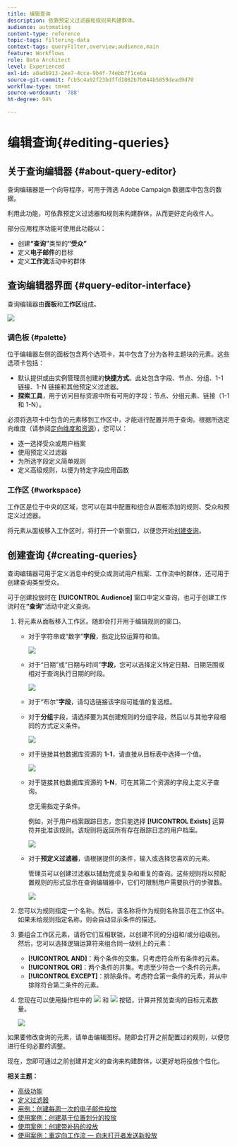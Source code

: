 ```yaml
---
title: 编辑查询
description: 依靠预定义过滤器和规则来构建群体。
audience: automating
content-type: reference
topic-tags: filtering-data
context-tags: queryFilter,overview;audience,main
feature: Workflows
role: Data Architect
level: Experienced
exl-id: a0adb913-2ee7-4cce-9b4f-74ebb7f1ce6a
source-git-commit: fcb5c4a92f23bdffd1082b7b044b5859dead9d70
workflow-type: tm+mt
source-wordcount: '788'
ht-degree: 94%

---
```


# 编辑查询{#editing-queries}

## 关于查询编辑器 {#about-query-editor}

查询编辑器是一个向导程序，可用于筛选 Adobe Campaign 数据库中包含的数据。

利用此功能，可依靠预定义过滤器和规则来构建群体，从而更好定向收件人。

部分应用程序功能可使用此功能以：

* 创建&#x200B;**“查询”**&#x200B;类型的&#x200B;**“受众”**
* 定义&#x200B;**电子邮件**&#x200B;的目标
* 定义&#x200B;**工作流**&#x200B;活动中的群体

## 查询编辑器界面 {#query-editor-interface}

查询编辑器由&#x200B;**面板**&#x200B;和&#x200B;**工作区**&#x200B;组成。

![](assets/query_editor_overview.png)

### 调色板 {#palette}

位于编辑器左侧的面板包含两个选项卡，其中包含了分为各种主题块的元素。这些选项卡包括：

* 默认提供或由实例管理员创建的&#x200B;**快捷方式**。此处包含字段、节点、分组、1-1 链接、1-N 链接和其他预定义过滤器。
* **探索工具**，用于访问目标资源中所有可用的字段：节点、分组元素、链接（1-1 和 1-N）。

必须将选项卡中包含的元素移到工作区中，才能进行配置并用于查询。根据所选定向维度（请参阅[定向维度和资源](../../automating/using/query.md#targeting-dimensions-and-resources)），您可以：

* 逐一选择受众或用户档案
* 使用预定义过滤器
* 为所选字段定义简单规则
* 定义高级规则，以便为特定字段应用函数

### 工作区 {#workspace}

工作区是位于中央的区域，您可以在其中配置和组合从面板添加的规则、受众和预定义过滤器。

将元素从面板移入工作区时，将打开一个新窗口，以便您开始[创建查询](#creating-queries)。

## 创建查询 {#creating-queries}

查询编辑器可用于定义消息中的受众或测试用户档案、工作流中的群体，还可用于创建查询类型受众。

可于创建投放时在 **[!UICONTROL Audience]** 窗口中定义查询，也可于创建工作流时在&#x200B;**“查询”**&#x200B;活动中定义查询。

1. 将元素从面板移入工作区。随即会打开用于编辑规则的窗口。

   * 对于字符串或“数字”**字段**，指定比较运算符和值。

     ![](assets/query_editor_audience_definition2.png)

   * 对于“日期”或“日期与时间”**字段**，您可以选择定义特定日期、日期范围或相对于查询执行日期的时段。

     ![](assets/query_editor_date_field.png)

   * 对于“布尔”**字段**，请勾选链接该字段可能值的复选框。
   * 对于&#x200B;**分组**&#x200B;字段，请选择要为其创建规则的分组字段，然后以与其他字段相同的方式定义条件。

     ![](assets/query_editor_audience_definition4.png)

   * 对于链接其他数据库资源的 **1-1**，请直接从目标表中选择一个值。

     ![](assets/query_editor_audience_definition5.png)

   * 对于链接其他数据库资源的 **1-N**，可在其第二个资源的字段上定义子查询。

     您无需指定子条件。

     例如，对于用户档案跟踪日志，您只能选择 **[!UICONTROL Exists]** 运算符并批准该规则。该规则将返回所有存在跟踪日志的用户档案。

     ![](assets/query_editor_audience_definition6.png)

   * 对于&#x200B;**预定义过滤器**，请根据提供的条件，输入或选择您喜欢的元素。

     管理员可以创建过滤器以辅助完成复杂和重复的查询。这些规则将以预配置规则的形式显示在查询编辑器中，它们可限制用户需要执行的步骤数。

     ![](assets/query-editor_filter_email-audience_filter.png)

1. 您可以为规则指定一个名称。然后，该名称将作为规则名称显示在工作区中。如果未给规则指定名称，则会自动显示条件的描述。
1. 要组合工作区元素，请将它们互相联锁，以创建不同的分组和/或分组级别。然后，您可以选择逻辑运算符来组合同一级别上的元素：

   * **[!UICONTROL AND]**：两个条件的交集。只考虑符合所有条件的元素。
   * **[!UICONTROL OR]**：两个条件的并集。考虑至少符合一个条件的元素。
   * **[!UICONTROL EXCEPT]**：排除条件。考虑符合第一条件的元素，并从中排除符合第二条件的元素。

1. 您现在可以使用操作栏中的 ![](assets/count.png) 和 ![](assets/preview.png) 按钮，计算并预览查询的目标元素数量。

   ![](assets/query_editor_combining_rules.png)

如果要修改查询的元素，请单击编辑图标。随即会打开之前配置过的规则，以便您进行任何必要的调整。

现在，您即可通过之前创建并定义的查询来构建群体，以更好地将投放个性化。

**相关主题：**

* [高级功能](../../automating/using/advanced-expression-editing.md)
* [定义过滤器](../../developing/using/configuring-filter-definition.md)
* [用例：创建每周一次的电子邮件投放](../../automating/using/workflow-weekly-offer.md)
* [使用案例：创建基于位置划分的投放](../../automating/using/workflow-segmentation-location.md)
* [使用案例：创建带补码的投放](../../automating/using/workflow-created-query-with-complement.md)
* [使用案例：重定向工作流 — 向未打开者发送新投放](../../automating/using/workflow-cross-channel-retargeting.md)
